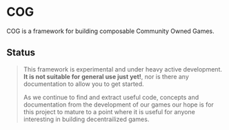# COG

COG is a framework for building composable Community Owned Games.

## Status

> This framework is experimental and under heavy active development. **It is not suitable for general use just yet!**, nor is there any documentation to allow you to get started.
> 
> As we continue to find and extract useful code, concepts and documentation from the development of our games our hope is for this project to mature to a point where it is useful for anyone interesting in building decentrailized games.
